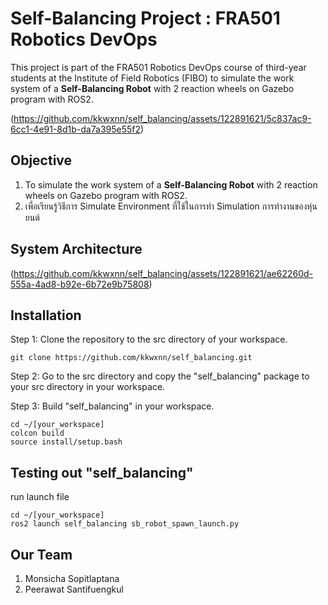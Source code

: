 # Self-Balancing Project : FRA501 Robotics DevOps
This project is part of the FRA501 Robotics DevOps course of third-year students at the Institute of Field Robotics (FIBO) to simulate the work system of a **Self-Balancing Robot** with 2 reaction wheels on Gazebo program with ROS2. 

(https://github.com/kkwxnn/self_balancing/assets/122891621/5c837ac9-6cc1-4e91-8d1b-da7a395e55f2)



## **Objective**
1) To simulate the work system of a **Self-Balancing Robot** with 2 reaction wheels on Gazebo program with ROS2.
2) เพื่อเรียนรู้วิธีการ Simulate Environment ที่ใช้ในการทำ Simulation การทำงานของหุ่นยนต์

## **System Architecture**

(https://github.com/kkwxnn/self_balancing/assets/122891621/ae62260d-555a-4ad8-b92e-6b72e9b75808)


## **Installation**
Step 1: Clone the repository to the src directory of your workspace.
```
git clone https://github.com/kkwxnn/self_balancing.git
```

Step 2: Go to the src directory and copy the "self_balancing" package to your src directory in your workspace.

Step 3: Build "self_balancing" in your workspace.
```
cd ~/[your_workspace]
colcon build 
source install/setup.bash
```

## Testing out "self_balancing"
run launch file

```
cd ~/[your_workspace]
ros2 launch self_balancing sb_robot_spawn_launch.py
```
## Our Team
1) Monsicha Sopitlaptana
2) Peerawat Santifuengkul

